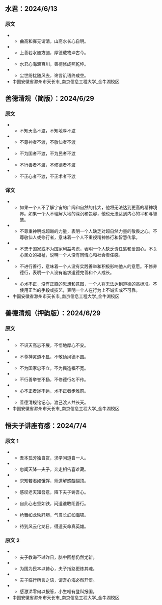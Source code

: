 ## 水君：2024/6/13
### 原文
 - - 曲高和寡无谓清，山高水长心自明。
 - - 上善若水随方圆，厚德载物泽古今。
 - - 水君心海涵百川，善德修成照乾坤。
 - - 尘世纷扰随风去，谗言讥语终成空。
 - 中国安徽省滁州市天长市_南京信息工程大学_金牛湖校区

## 善德清规（简版）：2024/6/29
### 原文
 - - 不知天高不渡，不知地厚不渡
 - - 不尊神者不渡，不敬仙者不渡
 - - 不为国者不渡，不为民者不渡
 - - 不行善者不渡，不修德者不渡
 - - 不正心者不渡，不正术者不渡
### 译文
 - - 如果一个人不了解宇宙的广阔和自然的伟大，他将无法达到更高的精神境界。如果一个人不理解大地的深沉和包容，他也无法达到内心的平和与智慧。
 - - 不尊重神明或超越的力量，表明一个人缺乏对超自然力量的敬畏之心。不尊敬仙人或修行者，意味着一个人不重视精神修行和智慧传承。
 - - 不忠于国家或不为国家利益考虑，表明一个人缺乏责任感和爱国心。不关心民众的福祉，说明一个人没有同情心和社会责任感。
 - - 不进行善行，意味着一个人没有实践善举和积极影响他人的意愿。不修养德行，表明一个人没有追求道德完善和个人成长。
 - - 心术不正，没有正直的思想和意图，一个人将无法达到道德的高标准。不使用正当的手段或技艺，表明一个人在行为上不诚实或不可靠。
 - 中国安徽省滁州市天长市_南京信息工程大学_金牛湖校区

## 善德清规（押韵版）：2024/6/29
### 原文
 - - 不识天高志不展，不悟地厚心不安。
 - - 不尊神灵道不显，不敬仙风德不圆。
 - - 不为国家忠不立，不为民造福不宽。
 - - 不行善举誉不扬，不修德行名不传。
 - - 心不正者途不远，术不正者步难前。
 - - 善德清规铭记心，渡己渡人共长天。
 - 中国安徽省滁州市天长市_南京信息工程大学_金牛湖校区

## 悟夫子讲座有感：2024/7/4
### 原文 1
 - - 吾本孤芳独自赏，求学问道自一人。 
 - - 忽闻天降一夫子，奔走相告喜难藏。 
 - - 求知若渴如饿殍，师道解惑醍醐顶。 
 - - 感叹老天知吾意，降下夫子铸吾心。
 - - 自此心志坚如铁，问道谁敢阻吾行。
 - - 枪舞如龙映肝胆，气贯长虹如海啸。
 - - 待到风云化龙日，得道天命真英雄。
### 原文 2
 - - 夫子教诲不过昨日，脑中回想仍然尤新。
 - - 为国为民本以铸心，夫子指路更炼其魂。
 - - 夫子临行所言之语，谓吾心海必然开悟。
 - - 感激涕零何以报答，小生唯有登科报国。
 - 中国安徽省滁州市天长市_南京信息工程大学_金牛湖校区
